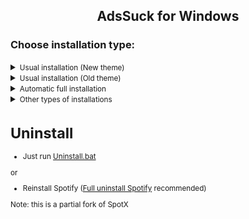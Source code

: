 
   <h2> <div align="center"><b> AdsSuck for Windows </b></div> </h2>

<h3>Choose installation type:</h3>
<details>
<summary><small>Usual installation (New theme)</small></summary><p>
  
  #### During installation, you need to confirm some actions, also contains:
  
  - New theme activated (new right and left sidebar, some cover change)
  - All [experimental features](https://github.com/KieranK07/AdsSuck-Windows/discussions/50) included

  <h4> </h4>
  
#### Just download and run [Install.bat](https://raw.githack.com/KieranK07/AdsSuck-Windows/main/Install_New_theme.bat)

or

#### Run The following command in PowerShell:

```ps1
[Net.ServicePointManager]::SecurityProtocol = [Net.SecurityProtocolType]::Tls12; iex "& { $((iwr -useb 'https://raw.githubusercontent.com/KieranK07/AdsSuck-Windows/main/Install.ps1').Content) } -new_theme"
```

</details>
  

<details>
<summary><small>Usual installation (Old theme)</small></summary><p>
  
  #### During installation, you need to confirm some actions, also contains:
  
  - Old theme activated
  - All [experimental features](https://github.com/KieranK07/AdsSuck-Windows/discussions/50) included

  <h4> </h4>
  
#### Just download and run [Install.bat](https://raw.githack.com/KieranK07/AdsSuck-Windows/main/Install_Old_theme.bat)

or

#### Run The following command in PowerShell:

```ps1
[Net.ServicePointManager]::SecurityProtocol = [Net.SecurityProtocolType]::Tls12; (iwr -useb 'https://raw.githubusercontent.com/KieranK07/AdsSuck-Windows/main/Install.ps1').Content | iex
```

</details>
 
<details>
<summary><small>Automatic full installation</small></summary><p>
  
  <h4>Automatic installation without confirmation, what does it do?</h4> 
  
  - New theme activated (new right and left sidebar, some cover change)
  - Hiding podcasts/episodes/audiobooks from the homepage
  - Activated [static theme](https://github.com/KieranK07/AdsSuck-Windows/discussions/50#discussioncomment-4096066) <kbd>spotify</kbd> for lyrics
  - Hiding [ad-like sections](https://github.com/KieranK07/AdsSuck-Windows/discussions/50#discussioncomment-4478943)
  - All [experimental features](https://github.com/KieranK07/AdsSuck-Windows/discussions/50) included
  - Automatic removal of Spotify MS if it was found 
  - Automatic installation of the recommended version of Spotify (if another client has already been found, it will be installed over) 
  - Automatic blocking of Spotify updates
  - After the installation is completed, the client will autorun.
  
<h4> </h4>

#### Just download and run [Install_Auto.bat](https://raw.githack.com/KieranK07/AdsSuck-Windows/main/scripts/Install_Auto.bat)

or

#### Run The following command in PowerShell:

```ps1
[Net.ServicePointManager]::SecurityProtocol = [Net.SecurityProtocolType]::Tls12; iex "& { $((iwr -useb 'https://raw.githubusercontent.com/KieranK07/AdsSuck-Windows/main/Install.ps1').Content) } -confirm_uninstall_ms_spoti -confirm_spoti_recomended_over -podcasts_off -cache_off -block_update_on -start_spoti -new_theme -adsections_off -lyrics_stat spotify"
```

</details>

<details>
<summary><small>Other types of installations</summary><p>

<details>
<summary><small>Automatic basic installation</small></summary><p>
  
  #### Automatic basic installation without confirmation, what does it do? 
  
  - Old theme activated
  - Automatic removal of Spotify MS if it was found 
  - Automatic installation of the recommended version of Spotify (if another client has already been found, it will be installed over)
  - After the installation is completed, the client will autorun
  
<h4> </h4>

#### Just download and run [Install_Basic.bat](https://raw.githack.com/KieranK07/AdsSuck-Windows/main/scripts/Install_Basic.bat)

or

#### Run The following command in PowerShell:

```ps1
[Net.ServicePointManager]::SecurityProtocol = [Net.SecurityProtocolType]::Tls12; iex "& { $((iwr -useb 'https://raw.githubusercontent.com/KieranK07/AdsSuck-Windows/main/Install.ps1').Content) } -confirm_uninstall_ms_spoti -confirm_spoti_recomended_over -podcasts_on -cache_off -block_update_off -exp_standart -hide_col_icon_off -start_spoti"
```

</details>

<details>
<summary><small>Installation for premium</small></summary><p>
  
  #### Usual installation only without ad blocking, for those who have a premium account, also contains:
  
  - New theme activated (new right and left sidebar, some cover change)
  - All [experimental features](https://github.com/KieranK07/AdsSuck-Windows/discussions/50) included

  <h4> </h4>
  
#### Just download and run [Install_Prem.bat](https://raw.githack.com/KieranK07/AdsSuck-Windows/main/scripts/Install_Prem.bat)

or

#### Run The following command in PowerShell:

```ps1
[Net.ServicePointManager]::SecurityProtocol = [Net.SecurityProtocolType]::Tls12; iex "& { $((iwr -useb 'https://raw.githubusercontent.com/KieranK07/AdsSuck-Windows/main/Install.ps1').Content) } -premium -new_theme"
```

</details>

<details>
<summary><small>Installing with Scoop</small></summary><p>
  
  #### Installing AdsSuck-Windows via the Scoop package manager includes:
  - New theme activated (new right and left sidebar, some cover change)
  - Automatic removal of Spotify MS if it was found 
  - Automatic installation of the recommended version of Spotify (if another client has already been found, it will be installed over) 
  - Hiding podcasts/episodes/audiobooks from the homepage  
  - Automatic blocking of Spotify updates
  - All [experimental features](https://github.com/KieranK07/AdsSuck-Windows/discussions/50) included 
  
  <h4> </h4>
  
#### Installing AdsSuck-Windows with Scoop
Just run these commands in the command prompt or powershell:
<br>
<br>```scoop bucket add nonportable```
<br>```scoop install spotx-np```

#### Updating AdsSuck-Windows with Scoop

To update AdsSuck-Windows or check for updates run this command in the command prompt or powershell:

```scoop update spotx-np```

#### Uninstalling AdsSuck-Windows with Scoop

To fully uninstall AdsSuck-Windows and Spotify run this command in the command prompt or powershell:

```scoop uninstall spotx-np```

</details>


<details>
<summary><small>Installing with parameters</small></summary><p>

You can specify various parameters for a more flexible installation, more [details here](https://github.com/KieranK07/AdsSuck-Windows/discussions/60)

</details>

</details>

<h1>Uninstall</h1>

- Just run [Uninstall.bat](https://raw.githack.com/KieranK07/AdsSuck-Windows/main/Uninstall.bat)

or

- Reinstall Spotify ([Full uninstall Spotify](https://github.com/KieranK07/Uninstall-Spotify) recommended)

Note: this is a partial fork of SpotX
